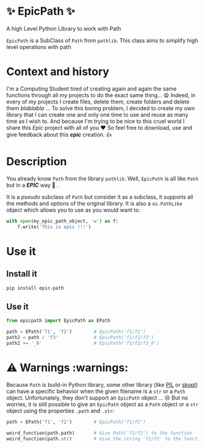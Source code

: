 # :sparkles: EpicPath :sparkles: 
A high Level Python Library to work with Path

`EpicPath` is a SubClass of `Path` from `pathlib`.
This class aims to simplify high level operations with path

# Context and history

I'm a Computing Student tired of creating again and again the same functions through all my projects to do the exact same thing... :tired_face: 
Indeed, in every of my projects I create files, delete them, create folders and delete them *blablabla* ...
To solve this boring problem, I decided to create my own library that I can create one and only one time to use and reuse as many time as I wish to.
And because I'm trying to be nice to this cruel world I share this *Epic* project with all of you :heart:
So feel free to download, use and give feedback about this ***epic***  creation. :+1:


# Description

You already know `Path` from the library `pathlib`. Well, `EpicPath` is all like `Path` but in a ***EPIC*** way :tada: . 

It is a *pseudo* subclass of `Path` but consider it as a subclass, it supports all the methods and options of the original library.
It is also a `os.PathLike` object which allows you to use as you would want to:

```python
with open(my_epic_path_object, 'w') as f:
    f.write('This is epic !!!')
```

 
# Use it



## Install it

```shell
pip install epic-path
```

## Use it

```python
from epicpath import EpicPath as EPath

path = EPath('f1', 'f2')        # EpicPath('f1/f2')
path2 = path / 'f3'             # EpicPath('f1/f2/f3')
path2 += '_0'                   # EpicPath('f1/f2/f3_0')
```

# :warning: Warnings :warnings:

Because `Path` is build-in Python library, some other library
(like [PIL](https://github.com/python-pillow/Pillow) or [skopt](https://github.com/scikit-optimize/scikit-optimize))
can have a specific behavior when the given filename is a `str` or a `Path` object.
Unfortunately, they don't support an `EpicPath` object ... :cry: But no worries, it is still possible to give an `EpicPath` object as a `Path` object or a `str` object using the properties `.path` and `.str`:

```python
path = EPath('f1', 'f2')        # EpicPath('f1/f2')

weird_function(path.path)       # Give Path('f1/f2') to the function
weird_function(path.str)        # Give the string 'f1/f2' to the function
```

 
 